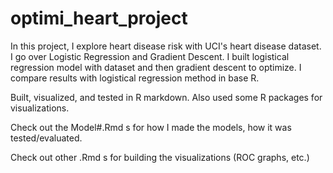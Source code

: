 # optimi_heart_project
In this project, I explore heart disease risk with UCI's heart disease dataset.
I go over Logistic Regression and Gradient Descent.
I built logistical regression model with dataset and then gradient descent to optimize.
I compare results with logistical regression method in base R.

Built, visualized, and tested in R markdown. Also used some R packages for visualizations.

Check out the Model#.Rmd s for how I made the models, how it was tested/evaluated.

Check out other .Rmd s for building the visualizations (ROC graphs, etc.)

